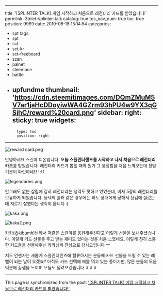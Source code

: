 
---
title: '[SPLINTER TALK] 게임 시작하고 처음으로 레전더리 카드를 받았습니다!'
permlink: 3tniet-splinter-talk
catalog: true
toc_nav_num: true
toc: true
position: 9999
date: 2019-08-18 15:14:54
categories:
- spt
tags:
- spt
- sct
- sct-kr
- sct-freeboard
- zzan
- palnet
- steemace
- battle
- upfundme
thumbnail: 'https://cdn.steemitimages.com/DQmZMuM5V7ar1jaHcDDoyiwWA4GZrm93hPU4w9YX3qGSjhC/reward%20card.png'
sidebar:
    right:
        sticky: true
widgets:
    -
        type: toc
        position: right
---


![reward card.png](https://cdn.steemitimages.com/DQmZMuM5V7ar1jaHcDDoyiwWA4GZrm93hPU4w9YX3qGSjhC/reward%20card.png)

안녕하세요 스린이 디온입니다. **오늘 스플린터랜즈를 시작하고 나서 처음으로 레전더리 카드**를 받았습니다. 레전더리 카드가 뽑힐 때의 뭔가 그 웅장함을 처음 느껴보는데 정말 기분이 짜릿하네요! :D

![legendaries.png](https://cdn.steemitimages.com/DQmSKQDcxq8cdaNV6iUKEVv36gApCa6Ypo2ig7brqzWUrHg/legendaries.png)

안그래도 없는 살림에 감히 레전더리는 생각도 못하고 있었는데, 이제 5장의 레전더리를 보유하게 되었습니다. 물덱의 룰러 같은 경우에는 하도 상대에게 당해서 홧김에 질렀는데 지르기 잘했다는 생각이 듭니다 :)

![kaka.png](https://cdn.steemitimages.com/DQmRreVhokC9QNoUGKAqhEPJyQY9TYCy8K1H92KbvApgKo1/kaka.png)

![kaka2.png](https://cdn.steemitimages.com/DQmcYfQvSV4pu8UfPpRUtPyX3ySag7KxBjfTvdouq3FPYSd/kaka2.png)

카카(@kibumh)님께서 저같은 스린이를 응원해주신다고 이렇게 선물을 보내주셨습니다. 이렇게 카드 선물을 주고 받는 재미도 있다는 것을 처음 느꼈네요. 이렇게 친히 소중한 카드들을 선물해주신 카카님께 진심으로 감사드립니다 ^^

저도 언젠가는 새롭게 스플린터랜즈에 합류하시는 분들께 카드 선물을 드릴 수 있는 레벨이 되는 날이 오겠죠? 아직도 카드 선택에 애를 먹고 있는 중이지만, 많은 분들의 도움 덕분에 꿀잼을 느끼며 오늘도 달려보겠습니다 ㅎㅎㅎ

- - -

This page is synchronized from the post: ['[SPLINTER TALK] 게임 시작하고 처음으로 레전더리 카드를 받았습니다!'](https://steemit.com/@donekim/3tniet-splinter-talk)

